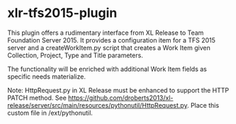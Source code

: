 # xlr-tfs2015-plugin

This plugin offers a rudimentary interface from XL Release to Team Foundation Server 2015.  It provides a configuration item for a TFS 2015 server and a createWorkItem.py script that creates a Work Item given Collection, Project, Type and Title parameters.

The functionality will be enriched with additional Work Item fields as specific needs materialize.

Note:  HttpRequest.py in XL Release must be enhanced to support the HTTP PATCH method.  See https://github.com/droberts2013/xl-release/server/src/main/resources/pythonutil/HttpRequest.py.  Place this custom file in <xl-release-server>/ext/pythonutil.